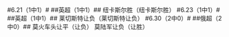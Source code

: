 #6.21（1中1）#
##英超（1中1）##
纽卡斯尔胜（纽卡斯尔胜）
#6.23（1中1）#
##英超（1中1）##
莱切斯特让负（莱切斯特让负）
#6.30（2中0）#
##俄超（2中0）##
莫火车头让平（让负）
莫陆军让负（让胜）